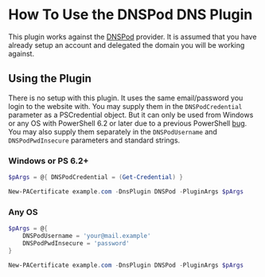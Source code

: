 # How To Use the DNSPod DNS Plugin

This plugin works against the [DNSPod](https://dnspod.com/) provider. It is assumed that you have already setup an account and delegated the domain you will be working against.

## Using the Plugin

There is no setup with this plugin. It uses the same email/password you login to the website with. You may supply them in the `DNSPodCredential` parameter as a PSCredential object. But it can only be used from Windows or any OS with PowerShell 6.2 or later due to a previous PowerShell [bug](https://github.com/PowerShell/PowerShell/issues/1654). You may also supply them separately in the `DNSPodUsername` and `DNSPodPwdInsecure` parameters and standard strings.

### Windows or PS 6.2+

```powershell
$pArgs = @{ DNSPodCredential = (Get-Credential) }

New-PACertificate example.com -DnsPlugin DNSPod -PluginArgs $pArgs
```

### Any OS

```powershell
$pArgs = @{
    DNSPodUsername = 'your@mail.example'
    DNSPodPwdInsecure = 'password'
}

New-PACertificate example.com -DnsPlugin DNSPod -PluginArgs $pArgs
```
